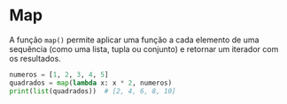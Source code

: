 # Map


A função ``map()`` permite aplicar uma função a cada elemento de uma sequência (como uma lista, tupla ou conjunto) e retornar um iterador com os resultados.


````python
numeros = [1, 2, 3, 4, 5]
quadrados = map(lambda x: x * 2, numeros)
print(list(quadrados))  # [2, 4, 6, 8, 10]
````
